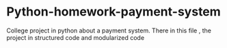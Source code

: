 # Python-homework-payment-system
 College project in python about a payment system. There in this file , the project in structured code and modularized code
